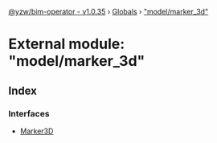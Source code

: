 [@yzw/bim-operator - v1.0.35](../README.md) › [Globals](../globals.md) › ["model/marker_3d"](_model_marker_3d_.md)

# External module: "model/marker_3d"

## Index

### Interfaces

* [Marker3D](../interfaces/_model_marker_3d_.marker3d.md)
